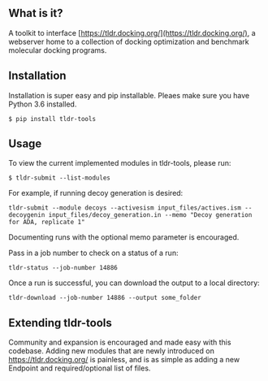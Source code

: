 ## What is it?

A toolkit to interface [https://tldr.docking.org/](https://tldr.docking.org/), a webserver home to a collection of docking optimization and benchmark molecular docking programs.

## Installation

Installation is super easy and pip installable. Pleaes make sure you have Python 3.6 installed.

```shell-session
$ pip install tldr-tools
```

## Usage
To view the current implemented modules in tldr-tools, please run:

```shell-session
$ tldr-submit --list-modules
```

For example, if running decoy generation is desired:

```shell-session
tldr-submit --module decoys --activesism input_files/actives.ism --decoygenin input_files/decoy_generation.in --memo "Decoy generation for ADA, replicate 1"
```

Documenting runs with the optional memo parameter is encouraged.

Pass in a job number to check on a status of a run:
```shell-session
tldr-status --job-number 14886
```

Once a run is successful, you can download the output to a local directory:

```shell-session
tldr-download --job-number 14886 --output some_folder
```

## Extending tldr-tools

Community and expansion is encouraged and made easy with this codebase. Adding new modules that are newly introduced on https://tldr.docking.org/ is painless, and is as simple as adding a new Endpoint and required/optional list of files.